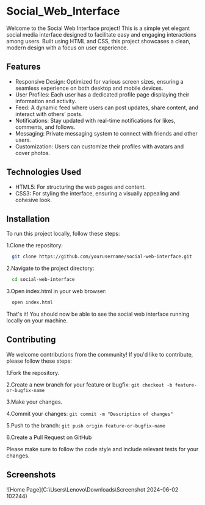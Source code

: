 # Social_Web_Interface

Welcome to the Social Web Interface project! This is a simple yet elegant social media interface designed to facilitate easy and engaging interactions among users. Built using HTML and CSS, this project showcases a clean, modern design with a focus on user experience.


## Features

- Responsive Design: Optimized for various screen sizes, ensuring a seamless experience on both desktop and mobile devices.
- User Profiles: Each user has a dedicated profile page displaying their information and activity.
- Feed: A dynamic feed where users can post updates, share content, and interact with others' posts.
- Notifications: Stay updated with real-time notifications for likes, comments, and follows.
- Messaging: Private messaging system to connect with friends and other users.
- Customization: Users can customize their profiles with avatars and cover photos.

## Technologies Used

- HTML5: For structuring the web pages and content.
- CSS3: For styling the interface, ensuring a visually appealing and cohesive look.


## Installation

To run this project locally, follow these steps:

1.Clone the repository:
```bash
  git clone https://github.com/yourusername/social-web-interface.git
```
2.Navigate to the project directory: 
```bash
  cd social-web-interface
```
3.Open index.html in your web browser:
```bash
  open index.html
```
That's it! You should now be able to see the social web interface running locally on your machine.
## Contributing

We welcome contributions from the community! If you'd like to contribute, please follow these steps:

1.Fork the repository.

2.Create a new branch for your feature or bugfix: `git checkout -b feature-or-bugfix-name
`

3.Make your changes.

4.Commit your changes: `git commit -m "Description of changes"
`

5.Push to the branch: `git push origin feature-or-bugfix-name
`

6.Create a Pull Request on GitHub

Please make sure to follow the code style and include relevant tests for your changes.

## Screenshots

![Home Page](C:\Users\Lenovo\Downloads\Screenshot 2024-06-02 102244)

